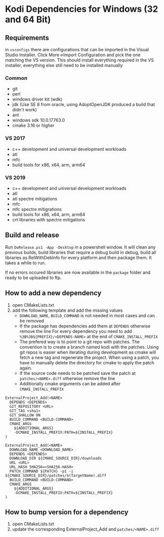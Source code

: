 # Kodi Dependencies for Windows (32 and 64 Bit)

## Requirements ##

in `vsconfigs` there are configurations that can be imported in the Visual Studio Installer.
Click More->Import Configuration and pick the one matching the VS version. This should
install everything required in the VS installer, everything else still need to be installed
manually

### Common

- git
- perl
- windows driver kit (wdk)
- jdk (Use SE 8 from oracle, using AdoptOpenJDK produced a build that didn't work)
- ant
- windows sdk 10.0.17763.0
- cmake 3.16 or higher

### VS 2017

- c++ development and universal development workloads
- atl
- mfc
- build tools for x86, x64, arm, arm64

### VS 2019

- c++ development and universal development workloads
- atl
- atl spectre mitigations
- mfc
- mfc spectre mitigrations
- build tools for x86, x64, arm, arm64
- crt libraries with spectre mitigations


## Build and release

Run `DoRelease.ps1 -App -Desktop` in a powershell window. It will clean any previous builds,
build libraries that require a debug build in debug, build all libraries as
RelWithDebInfo for every platform and then package them. It takes a while to run.

If no errors occured libraries are now available in the `package` folder and ready
to be uploaded to ftp.

## How to add a new dependency
1. open CMakeLists.txt
2. add the following template and add the missing values
   - `DOWNLOAD_NAME`, `BUILD_COMMAND` is not needed in most cases and can be removed
   - If the package has dependencies add them at `DEPENDS` otherwise remove the line
     For every dependency you need to add `%3B%3B${PREFIX}/<DEPENDS-NAME>` at the end of `CMAKE_INSTALL_PREFIX`
   - The prefered way is to point to a git repo with patches. The convention is to create a branch named kodi with the patches.
    Using git repos is easier when iterating during development as cmake will fetch a new tag and regenerate the project. When using a patch, you have to manually delete the directory for cmake to
    apply the patch again.
   - If the source code needs to be patched save the patch at `patches/<NAME>.diff` otherwise remove the line
   - Additionally cmake arguments can be added after `CMAKE_INSTALL_PREFIX`

```
ExternalProject_Add(<NAME>
  DEPENDS <DEPENDS>
  GIT_REPOSITORY <URL>
  GIT_TAG <sha1>
  GIT_SHALLOW ON
  BUILD_COMMAND <BUILD-COMMAND>
  CMAKE_ARGS
    ${ADDITIONAL_ARGS}
    -DCMAKE_INSTALL_PREFIX:PATH=${INSTALL_PREFIX}
)
```
```
ExternalProject_Add(<NAME>
  DOWNLOAD_NAME <DOWNLOAD_NAME>
  DEPENDS <DEPENDS>
  DOWNLOAD_DIR ${CMAKE_SOURCE_DIR}/downloads
  URL <URL>
  URL_HASH SHA256=<SHA256-HASH>
  PATCH_COMMAND ${PATCH} -p1 -i ${CMAKE_SOURCE_DIR}/patches/$(TargetName).diff
  BUILD_COMMAND <BUILD-COMMAND>
  CMAKE_ARGS
    ${ADDITIONAL_ARGS}
    -DCMAKE_INSTALL_PREFIX:PATH=${INSTALL_PREFIX}
)
```


## How to bump version for a dependency
1. open CMakeLists.txt
2. update the corresponding ExternalProject_Add and `patches/<NAME>.diff`
